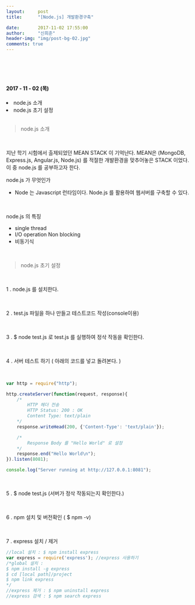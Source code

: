 ```yaml
---
layout:     post
title:      "[Node.js] 개발환경구축"

date:       2017-11-02 17:55:00
author:     "신희준"
header-img: "img/post-bg-02.jpg"
comments: true
---
```


<head>
 <meta property="og:type" content="website">
 <meta property="og:title" content="Node.js 개발환경 구축">
 <meta property="og:description" content="Node.js 개발환경 구축">
 <meta property="og:url" content="http://shj7242.github.io/2017/11/02/Nodejs/">

 <meta name="twitter:card" content="summary">
  <meta name="twitter:title" content="Node.js 개발환경 구축">
  <meta name="twitter:description" content="Node.js 개발환경 구축">
  <meta name="FACEBOOK:domain" content="http://shj7242.github.io/2017/11/02/Nodejs/">
  <meta name="facebook:card" content="summary">
   <meta name="facebook:title" content="Node.js 개발환경 구축">
   <meta name="facebook:description" content="Node.js 개발환경 구축">
   <meta name="facebook:domain" content="http://shj7242.github.io/2017/11/02/Nodejs/">


 </head>

<br>
<H4 style ="font-weight:bold; color:black;"> </H4>
<br>
<H4 style ="font-weight:bold; color : black">2017 - 11 - 02 (목)</H4>
<li>node.js 소개</li>
<li>node.js 초기 설정</li>

<br>

> node.js 소개

<br>

지난 학기 시험에서 출제되었던 MEAN STACK 이 기억난다. MEAN은 (MongoDB, Express.js, Angular.js, Node.js) 를 적절한 개발환경을 맞추어놓은 STACK 이었다. 이 중 node.js 를 공부하고자 한다.
<br>

node.js 가 무엇인가

* Node 는 Javascript 런타임이다. Node.js 를 활용하여 웹서버를 구축할 수 있다.

<br>

node.js 의 특징

* single thread
* I/O operation Non blocking
* 비동기식

<br>

> node.js 초기 설정

<br>

1 . node.js 를 설치한다.

<br>

2 . test.js 파일을 하나 만들고 테스트코드 작성(console이용)

<br>

3 . $ node test.js 로 test.js 를 실행하여 정삭 작동을 확인한다.

<br>

4 . 서버 테스트 하기 ( 아래의 코드를 넣고 돌려본다. )

<br>

~~~javascript
var http = require("http");

http.createServer(function(request, response){
    /*
        HTTP 헤더 전송
        HTTP Status: 200 : OK
        Content Type: text/plain
    */
    response.writeHead(200, {'Content-Type': 'text/plain'});

    /*
        Response Body 를 "Hello World" 로 설정
    */
    response.end("Hello World\n");
}).listen(8081);

console.log("Server running at http://127.0.0.1:8081");
~~~

<br>

5 . $ node test.js (서버가 정삭 작동되는지 확인한다.)

<br>

6 . npm 설치 및 버전확인 ( $ npm -v)

<br>

7 . express 설치 / 제거

~~~javascript
//local 설치 : $ npm install express
var express = require('express'); //express 사용하기
/*global 설치 :
$ npm install -g express
$ cd [local path]/project
$ npm link express
*/
//express 제거 : $ npm uninstall express
//express 검색 : $ npm search express
~~~

<br>
